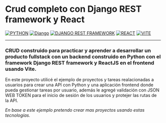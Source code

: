 # Crud completo con Django REST framework y React


[![PYTHON](https://img.shields.io/badge/Python-1B4D75?style=for-the-badge&logo=python&logoColor=white&labelColor=101010)]()
[![Django](http://img.shields.io/badge/Django-11423E?style=for-the-badge&logo=django&logoColor=white&labelColor=101010)]()
[![DJANGO REST FRAMEWORK](https://img.shields.io/badge/DjangoRestFramework-B00000?style=for-the-badge&logo=Django&logoColor=white&labelColor=101010)]()
[![REACT](https://img.shields.io/badge/React-blue?style=for-the-badge&logo=react&logoColor=white&labelColor=101010)]()
[![VITE](https://img.shields.io/badge/Vite-purple?style=for-the-badge&logo=vite&logoColor=white&labelColor=101010)]()

---

### CRUD construido para practicar y aprender a desarrollar un producto fullstack con un backend construido en Python con el framework Django REST framework y ReactJS en el frontend usando Vite.

En este proyecto utilicé el ejemplo de proyectos y tareas realacionadas a usuarios para crear una API con Python y una aplicación frontend donde pueda gestionar tareas por usuario, además le agregé validación con JSON WEB TOKEN para el inicio de sesión de los usuarios y protejer las rutas de la API.

*En base a este ejemplo pretendo crear mas proyectos usando estas tecnologías.*


